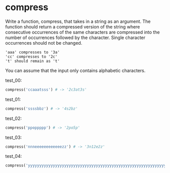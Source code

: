 # compress

Write a function, compress, that takes in a string as an argument.
The function should return a compressed version of the string where consecutive occurrences of the same characters are compressed into the number of occurrences followed by the character.
Single character occurrences should not be changed.

```
'aaa' compresses to '3a'
'cc' compresses to '2c'
't' should remain as 't'
```

You can assume that the input only contains alphabetic characters.

test_00:
```py
compress('ccaaatsss') # -> '2c3at3s'
```

test_01:
```py
compress('ssssbbz') # -> '4s2bz'
```

test_02:
```py
compress('ppoppppp') # -> '2po5p'
```

test_03:
```py
compress('nnneeeeeeeeeeeezz') # -> '3n12e2z'
```

test_04:
```py
compress('yyyyyyyyyyyyyyyyyyyyyyyyyyyyyyyyyyyyyyyyyyyyyyyyyyyyyyyyyyyyyyyyyyyyyyyyyyyyyyyyyyyyyyyyyyyyyyyyyyyyyyyyyyyyyyyyyyyyyyyyyyyyyyy'); # -> '127y'
```
